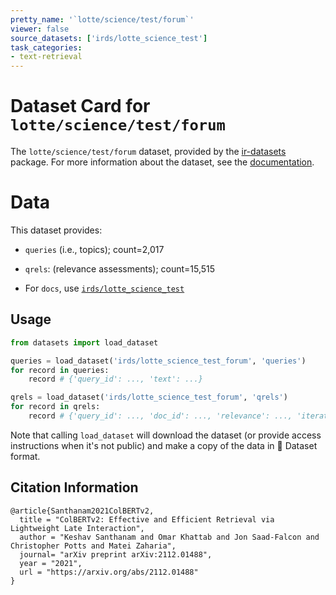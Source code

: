 ```yaml
---
pretty_name: '`lotte/science/test/forum`'
viewer: false
source_datasets: ['irds/lotte_science_test']
task_categories:
- text-retrieval
---
```


# Dataset Card for `lotte/science/test/forum`

The `lotte/science/test/forum` dataset, provided by the [ir-datasets](https://ir-datasets.com/) package.
For more information about the dataset, see the [documentation](https://ir-datasets.com/lotte#lotte/science/test/forum).

# Data

This dataset provides:
 - `queries` (i.e., topics); count=2,017
 - `qrels`: (relevance assessments); count=15,515

 - For `docs`, use [`irds/lotte_science_test`](https://huggingface.co/datasets/irds/lotte_science_test)

## Usage

```python
from datasets import load_dataset

queries = load_dataset('irds/lotte_science_test_forum', 'queries')
for record in queries:
    record # {'query_id': ..., 'text': ...}

qrels = load_dataset('irds/lotte_science_test_forum', 'qrels')
for record in qrels:
    record # {'query_id': ..., 'doc_id': ..., 'relevance': ..., 'iteration': ...}

```

Note that calling `load_dataset` will download the dataset (or provide access instructions when it's not public) and make a copy of the
data in 🤗 Dataset format.

## Citation Information

```
@article{Santhanam2021ColBERTv2,
  title = "ColBERTv2: Effective and Efficient Retrieval via Lightweight Late Interaction",
  author = "Keshav Santhanam and Omar Khattab and Jon Saad-Falcon and Christopher Potts and Matei Zaharia", 
  journal= "arXiv preprint arXiv:2112.01488",
  year = "2021",
  url = "https://arxiv.org/abs/2112.01488"
}
```

